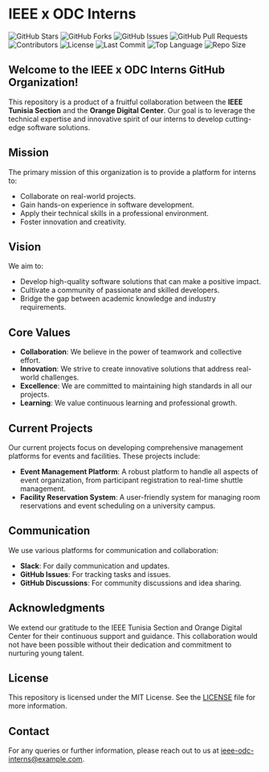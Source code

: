 # IEEE x ODC Interns

![GitHub Stars](https://img.shields.io/github/stars/ieee-odc?style=social)
![GitHub Forks](https://img.shields.io/github/forks/ieee-odc?style=social)
![GitHub Issues](https://img.shields.io/github/issues/ieee-odc)
![GitHub Pull Requests](https://img.shields.io/github/issues-pr/ieee-odc)
![Contributors](https://img.shields.io/github/contributors/ieee-odc)
![License](https://img.shields.io/github/license/ieee-odc)
![Last Commit](https://img.shields.io/github/last-commit/ieee-odc)
![Top Language](https://img.shields.io/github/languages/top/ieee-odc)
![Repo Size](https://img.shields.io/github/repo-size/ieee-odc)

## Welcome to the IEEE x ODC Interns GitHub Organization!

This repository is a product of a fruitful collaboration between the **IEEE Tunisia Section** and the **Orange Digital Center**. Our goal is to leverage the technical expertise and innovative spirit of our interns to develop cutting-edge software solutions.

## Mission

The primary mission of this organization is to provide a platform for interns to:

- Collaborate on real-world projects.
- Gain hands-on experience in software development.
- Apply their technical skills in a professional environment.
- Foster innovation and creativity.

## Vision

We aim to:

- Develop high-quality software solutions that can make a positive impact.
- Cultivate a community of passionate and skilled developers.
- Bridge the gap between academic knowledge and industry requirements.

## Core Values

- **Collaboration**: We believe in the power of teamwork and collective effort.
- **Innovation**: We strive to create innovative solutions that address real-world challenges.
- **Excellence**: We are committed to maintaining high standards in all our projects.
- **Learning**: We value continuous learning and professional growth.

## Current Projects

Our current projects focus on developing comprehensive management platforms for events and facilities. These projects include:

- **Event Management Platform**: A robust platform to handle all aspects of event organization, from participant registration to real-time shuttle management.
- **Facility Reservation System**: A user-friendly system for managing room reservations and event scheduling on a university campus.

## Communication

We use various platforms for communication and collaboration:

- **Slack**: For daily communication and updates.
- **GitHub Issues**: For tracking tasks and issues.
- **GitHub Discussions**: For community discussions and idea sharing.

## Acknowledgments

We extend our gratitude to the IEEE Tunisia Section and Orange Digital Center for their continuous support and guidance. This collaboration would not have been possible without their dedication and commitment to nurturing young talent.

## License

This repository is licensed under the MIT License. See the [LICENSE](LICENSE.md) file for more information.

## Contact

For any queries or further information, please reach out to us at [ieee-odc-interns@example.com](mailto:ieee-odc-interns@example.com).

